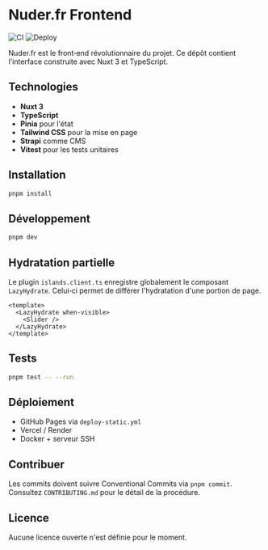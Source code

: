 # Nuder.fr Frontend

![CI](https://github.com/your/repo/actions/workflows/ci.yml/badge.svg)
![Deploy](https://github.com/your/repo/actions/workflows/deploy-static.yml/badge.svg)

Nuder.fr est le front‑end révolutionnaire du projet. Ce dépôt contient l'interface construite avec Nuxt 3 et TypeScript.

## Technologies
- **Nuxt 3**
- **TypeScript**
- **Pinia** pour l'état
- **Tailwind CSS** pour la mise en page
- **Strapi** comme CMS
- **Vitest** pour les tests unitaires

## Installation

```bash
pnpm install
```

## Développement

```bash
pnpm dev
```

## Hydratation partielle

Le plugin `islands.client.ts` enregistre globalement le composant `LazyHydrate`.
Celui‑ci permet de différer l'hydratation d'une portion de page.

```vue
<template>
  <LazyHydrate when-visible>
    <Slider />
  </LazyHydrate>
</template>
```

## Tests

```bash
pnpm test -- --run
```

## Déploiement
- GitHub Pages via `deploy-static.yml`
- Vercel / Render
- Docker + serveur SSH

## Contribuer
Les commits doivent suivre Conventional Commits via `pnpm commit`. Consultez `CONTRIBUTING.md` pour le détail de la procédure.

## Licence
Aucune licence ouverte n'est définie pour le moment.
